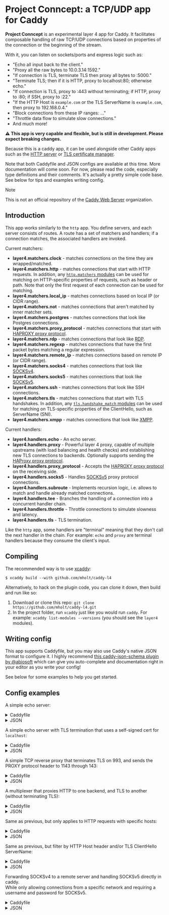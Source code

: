 Project Conncept: a TCP/UDP app for Caddy
=======================================

**Project Conncept** is an experimental layer 4 app for Caddy. It facilitates composable handling of raw TCP/UDP connections based on properties of the connection or the beginning of the stream.

With it, you can listen on sockets/ports and express logic such as:

- "Echo all input back to the client."
- "Proxy all the raw bytes to 10.0.3.14:1592."
- "If connection is TLS, terminate TLS then proxy all bytes to :5000."
- "Terminate TLS; then if it is HTTP, proxy to localhost:80; otherwise echo."
- "If connection is TLS, proxy to :443 without terminating; if HTTP, proxy to :80; if SSH, proxy to :22."
- "If the HTTP Host is `example.com` or the TLS ServerName is `example.com`, then proxy to 192.168.0.4."
- "Block connections from these IP ranges: ..."
- "Throttle data flow to simulate slow connections."
- And much more!

**⚠️ This app is very capable and flexible, but is still in development. Please expect breaking changes.**

Because this is a caddy app, it can be used alongside other Caddy apps such as the [HTTP server](https://caddyserver.com/docs/modules/http) or [TLS certificate manager](https://caddyserver.com/docs/modules/tls).

Note that both Caddyfile and JSON configs are available at this time. More documentation will come soon. For now, please read the code, especially type definitions and their comments. It's actually a pretty simple code base. See below for tips and examples writing config.

> [!NOTE]
> This is not an official repository of the [Caddy Web Server](https://github.com/caddyserver) organization.

## Introduction

This app works similarly to the `http` app. You define servers, and each server consists of routes. A route has a set of matchers and handlers; if a connection matches, the associated handlers are invoked.

Current matchers:

- **layer4.matchers.clock** - matches connections on the time they are wrapped/matched.
- **layer4.matchers.http** - matches connections that start with HTTP requests. In addition, any [`http.matchers` modules](https://caddyserver.com/docs/modules/) can be used for matching on HTTP-specific properties of requests, such as header or path. Note that only the first request of each connection can be used for matching.
- **layer4.matchers.local_ip** - matches connections based on local IP (or CIDR range).
- **layer4.matchers.not** - matches connections that aren't matched by inner matcher sets.
- **layer4.matchers.postgres** - matches connections that look like Postgres connections.
- **layer4.matchers.proxy_protocol** - matches connections that start with [HAPROXY proxy protocol](https://www.haproxy.org/download/1.8/doc/proxy-protocol.txt).
- **layer4.matchers.rdp** - matches connections that look like [RDP](https://winprotocoldoc.blob.core.windows.net/productionwindowsarchives/MS-RDPBCGR/%5BMS-RDPBCGR%5D.pdf).
- **layer4.matchers.regexp** - matches connections that have the first packet bytes matching a regular expression.
- **layer4.matchers.remote_ip** - matches connections based on remote IP (or CIDR range).
- **layer4.matchers.socks4** - matches connections that look like [SOCKSv4](https://www.openssh.com/txt/socks4.protocol).
- **layer4.matchers.socks5** - matches connections that look like [SOCKSv5](https://www.rfc-editor.org/rfc/rfc1928.html).
- **layer4.matchers.ssh** - matches connections that look like SSH connections.
- **layer4.matchers.tls** - matches connections that start with TLS handshakes. In addition, any [`tls.handshake_match` modules](https://caddyserver.com/docs/modules/) can be used for matching on TLS-specific properties of the ClientHello, such as ServerName (SNI).
- **layer4.matchers.xmpp** - matches connections that look like [XMPP](https://xmpp.org/about/technology-overview/).

Current handlers:

- **layer4.handlers.echo** - An echo server.
- **layer4.handlers.proxy** - Powerful layer 4 proxy, capable of multiple upstreams (with load balancing and health checks) and establishing new TLS connections to backends. Optionally supports sending the [HAProxy proxy protocol](https://www.haproxy.org/download/1.8/doc/proxy-protocol.txt).
- **layer4.handlers.proxy_protocol** - Accepts the [HAPROXY proxy protocol](https://www.haproxy.org/download/1.8/doc/proxy-protocol.txt) on the receiving side.
- **layer4.handlers.socks5** - Handles [SOCKSv5](https://www.rfc-editor.org/rfc/rfc1928.html) proxy protocol connections.
- **layer4.handlers.subroute** - Implements recursion logic, i.e. allows to match and handle already matched connections.
- **layer4.handlers.tee** - Branches the handling of a connection into a concurrent handler chain.
- **layer4.handlers.throttle** - Throttle connections to simulate slowness and latency.
- **layer4.handlers.tls** - TLS termination.

Like the `http` app, some handlers are "terminal" meaning that they don't call the next handler in the chain. For example: `echo` and `proxy` are terminal handlers because they consume the client's input.


## Compiling

The recommended way is to use [xcaddy](https://github.com/caddyserver/xcaddy):

```
$ xcaddy build --with github.com/mholt/caddy-l4
```

Alternatively, to hack on the plugin code, you can clone it down, then build and run like so:

1. Download or clone this repo: `git clone https://github.com/mholt/caddy-l4.git`
2. In the project folder, run `xcaddy` just like you would run `caddy`. For example: `xcaddy list-modules --versions` (you should see the `layer4` modules).


## Writing config

This app supports Caddyfile, but you may also use Caddy's native JSON format to configure it. I highly recommend [this caddy-json-schema plugin by @abiosoft](https://github.com/abiosoft/caddy-json-schema) which can give you auto-complete and documentation right in your editor as you write your config!

See below for some examples to help you get started.


## Config examples

A simple echo server:

<details>
    <summary>Caddyfile</summary>

```
{
    layer4 {
        127.0.0.1:5000 {
            route {
                echo
            }
        }
    }
}
```
</details>
<details>
    <summary>JSON</summary>

```json
{
	"apps": {
		"layer4": {
			"servers": {
				"example": {
					"listen": ["127.0.0.1:5000"],
					"routes": [
						{
							"handle": [
								{"handler": "echo"}
							]
						}
					]
				}
			}
		}
	}
}
```
</details>


A simple echo server with TLS termination that uses a self-signed cert for `localhost`:

<details>
    <summary>Caddyfile</summary>

```
{
    layer4 {
        127.0.0.1:5000 {
            route {
                tls
                echo
            }
        }
    }
}
```
</details>
<details>
    <summary>JSON</summary>

```json
{
	"apps": {
		"layer4": {
			"servers": {
				"example": {
					"listen": ["127.0.0.1:5000"],
					"routes": [
						{
							"handle": [
								{"handler": "tls"},
								{"handler": "echo"}
							]
						}
					]
				}
			}
		},
		"tls": {
			"certificates": {
				"automate": ["localhost"]
			},
			"automation": {
				"policies": [
					{
						"issuers": [{"module": "internal"}]
					}
				]
			}
		}
	}
}
```
</details>

A simple TCP reverse proxy that terminates TLS on 993, and sends the PROXY protocol header to 1143 through 143:

<details>
    <summary>Caddyfile</summary>

```
{
    layer4 {
        0.0.0.0:993 {
            route {
                tls
                proxy {
                    proxy_protocol v1
                    upstream localhost:143
                }
            }
        }
        0.0.0.0:143 {
            route {
                proxy_protocol
                proxy {
                    proxy_protocol v2
                    upstream localhost:1143
                }
            }
        }
    }
}
```
</details>
<details>
    <summary>JSON</summary>

```json
{
	"apps": {
		"layer4": {
			"servers": {
				"secure-imap": {
					"listen": ["0.0.0.0:993"],
					"routes": [
						{
							"handle": [
								{
									"handler": "tls"
								},
								{
									"handler": "proxy",
									"proxy_protocol": "v1",
									"upstreams": [
										{"dial": ["localhost:143"]}
									]
								}
							]
						}
					]
				},
				"normal-imap": {
					"listen": ["0.0.0.0:143"],
					"routes": [
						{
							"handle": [
								{
									"handler": "proxy_protocol"
								},
								{
									"handler": "proxy",
									"proxy_protocol": "v2",
									"upstreams": [
										{"dial": ["localhost:1143"]}
									]
								}
							]
						}
					]
				}
			}
		}
	}
}
```
</details>

A multiplexer that proxies HTTP to one backend, and TLS to another (without terminating TLS):

<details>
    <summary>Caddyfile</summary>

```
{
    layer4 {
        127.0.0.1:5000 {
            @insecure http
            route @insecure {
                proxy localhost:80
            }
            @secure tls
            route @secure {
                proxy localhost:443
            }
        }
    }
}
```
</details>
<details>
    <summary>JSON</summary>

```json
{
	"apps": {
		"layer4": {
			"servers": {
				"example": {
					"listen": ["127.0.0.1:5000"],
					"routes": [
						{
							"match": [
								{
									"http": []
								}
							],
							"handle": [
								{
									"handler": "proxy",
									"upstreams": [
										{"dial": ["localhost:80"]}
									]
								}
							]
						},
						{
							"match": [
								{
									"tls": {}
								}
							],
							"handle": [
								{
									"handler": "proxy",
									"upstreams": [
										{"dial": ["localhost:443"]}
									]
								}
							]
						}
					]
				}
			}
		}
	}
}
```
</details>

Same as previous, but only applies to HTTP requests with specific hosts:

<details>
    <summary>Caddyfile</summary>

```
{
    layer4 {
        127.0.0.1:5000 {
            @example http host example.com
            route @example {
                subroute {
                    @insecure http
                    route @insecure {
                        proxy localhost:80
                    }
                    @secure tls
                    route @secure {
                        proxy localhost:443
                    }
                }
            }
        }
    }
}
```
</details>
<details>
    <summary>JSON</summary>

```json
{
	"apps": {
		"layer4": {
			"servers": {
				"example": {
					"listen": ["127.0.0.1:5000"],
					"routes": [
						{
							"match": [
								{
									"http": [
										{"host": ["example.com"]}
									]
								}
							],
							"handle": [
								{
									"handler": "subroute",
									"routes": [
										{
											"match": [
												{
													"http": []
												}
											],
											"handle": [
												{
													"handler": "proxy",
													"upstreams": [
														{"dial": ["localhost:80"]}
													]
												}
											]
										},
										{
											"match": [
												{
													"tls": {}
												}
											],
											"handle": [
												{
													"handler": "proxy",
													"upstreams": [
														{"dial": ["localhost:443"]}
													]
												}
											]
										}
									]
								}
							]
						}
					]
				}
			}
		}
	}
}
```
</details>

Same as previous, but filter by HTTP Host header and/or TLS ClientHello ServerName:

<details>
    <summary>Caddyfile</summary>

```
{
    layer4 {
        127.0.0.1:5000 {
            @insecure http host example.com
            route @insecure {
                proxy localhost:80
            }
            @secure tls sni example.net
            route @secure {
                proxy localhost:443
            }
        }
    }
}
```
</details>
<details>
    <summary>JSON</summary>

```json
{
	"apps": {
		"layer4": {
			"servers": {
				"example": {
					"listen": ["127.0.0.1:5000"],
					"routes": [
						{
							"match": [
								{
									"http": [
										{"host": ["example.com"]}
									]
								}
							],
							"handle": [
								{
									"handler": "proxy",
									"upstreams": [
										{"dial": ["localhost:80"]}
									]
								}
							]
						},
						{
							"match": [
								{
									"tls": {
										"sni": ["example.net"]
									}
								}
							],
							"handle": [
								{
									"handler": "proxy",
									"upstreams": [
										{"dial": ["localhost:443"]}
									]
								}
							]
						}
					]
				}
			}
		}
	}
}
```
</details>

Forwarding SOCKSv4 to a remote server and handling SOCKSv5 directly in caddy.  
While only allowing connections from a specific network and requiring a username and password for SOCKSv5.

<details>
    <summary>Caddyfile</summary>

```
{
    layer4 {
        0.0.0.0:1080 {
            @s5 {
                socks5
                ip 10.0.0.0/24
            }
            route @s5 {
                socks5 {
                    credentials bob qHoEtVpGRM
                }
            }
            @s4 socks4
            route @s4 {
                proxy 10.64.0.1:1080
            }
        }
    }
}
```
</details>
<details>
    <summary>JSON</summary>

```json
{
	"apps": {
		"layer4": {
			"servers": {
				"socks": {
					"listen": ["0.0.0.0:1080"],
					"routes": [
						{
							"match": [
								{
									"socks5": {},
									"remote_ip": {"ranges": ["10.0.0.0/24"]}
								}
							],
							"handle": [
								{
									"handler": "socks5",
									"credentials": {
										"bob": "qHoEtVpGRM"
									}
								}
							]
						},
						{
							"match": [
								{
									"socks4": {}
								}
							],
							"handle": [
								{
									"handler": "proxy",
									"upstreams": [
										{"dial": ["10.64.0.1:1080"]}
									]
								}
							]
						}
					]
				}
			}
		}
	}
}
```
</details>

